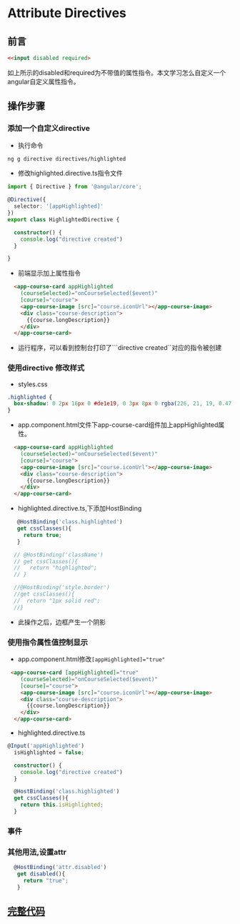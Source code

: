 # Attribute Directives

## 前言

```html
<<input disabled required>
``` 

如上所示的disabled和required为不带值的属性指令。本文学习怎么自定义一个angular自定义属性指令。

## 操作步骤

### 添加一个自定义directive 

* 执行命令

```bash
ng g directive directives/highlighted
```

* 修改highlighted.directive.ts指令文件

```typescript
import { Directive } from '@angular/core';

@Directive({
  selector: '[appHighlighted]'
})
export class HighlightedDirective {

  constructor() {
    console.log("directive created")
  }

}
```

* 前端显示加上属性指令

```html
  <app-course-card appHighlighted
    (courseSelected)="onCourseSelected($event)"
    [course]="course">
    <app-course-image [src]="course.iconUrl"></app-course-image>
    <div class="course-description">
      {{course.longDescription}}
    </div>
  </app-course-card>
```


* 运行程序，可以看到控制台打印了```directive created``对应的指令被创建


### 使用directive 修改样式

* styles.css

```css
.highlighted {
  box-shadow: 0 2px 16px 0 #de1e19, 0 3px 8px 0 rgba(226, 21, 19, 0.47), 0 6px 8px -1px #b41c18;
}
```

* app.component.html文件下app-course-card组件加上appHighlighted属性。

```html
  <app-course-card appHighlighted
    (courseSelected)="onCourseSelected($event)"
    [course]="course">
    <app-course-image [src]="course.iconUrl"></app-course-image>
    <div class="course-description">
      {{course.longDescription}}
    </div>
  </app-course-card>
```


* highlighted.directive.ts,下添加HostBinding


```typescript
   @HostBinding('class.highlighted')
   get cssClasses(){
     return true;
   }

  // @HostBinding('className')
  // get cssClasses(){
  //   return "highlighted";
  // }

  //@HostBinding('style.border')
  //get cssClasses(){
  //  return "1px solid red";
  //}
```

* 此操作之后，边框产生一个阴影

### 使用指令属性值控制显示

* app.component.html修改``[appHighlighted]="true"``

```html
 <app-course-card [appHighlighted]="true"
    (courseSelected)="onCourseSelected($event)"
    [course]="course">
    <app-course-image [src]="course.iconUrl"></app-course-image>
    <div class="course-description">
      {{course.longDescription}}
    </div>
  </app-course-card>
```

* highlighted.directive.ts

```typescript
@Input('appHighlighted')
  isHighlighted = false;

  constructor() {
    console.log("directive created")
  }

  @HostBinding('class.highlighted')
  get cssClasses(){
    return this.isHighlighted;
  }
```

### 事件



### 其他用法,设置attr

```typescript
  @HostBinding('attr.disabled')
   get disabled(){
     return "true";
   }
```

## [完整代码](https://github.com/qiujiahong/angular-base-examples/tree/attribute_directives)

